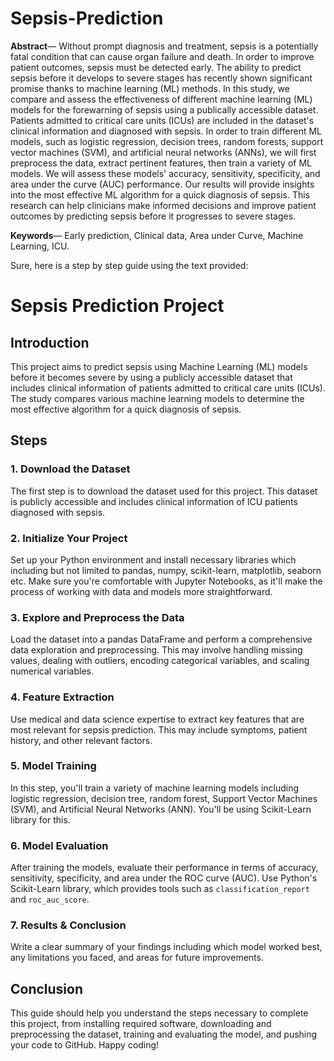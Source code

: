 # Sepsis-Prediction

**Abstract**— Without prompt diagnosis and treatment, 
sepsis is a potentially fatal condition that can cause organ 
failure and death. In order to improve patient outcomes, 
sepsis must be detected early. The ability to predict sepsis 
before it develops to severe stages has recently shown
significant promise thanks to machine learning (ML) 
methods. In this study, we compare and assess the 
effectiveness of different machine learning (ML) models
for the forewarning of sepsis using a publically accessible 
dataset. Patients admitted to critical care units (ICUs) 
are included in the dataset's clinical information and 
diagnosed with sepsis. In order to train different ML 
models, such as logistic regression, decision trees, 
random forests, support vector machines (SVM), and 
artificial neural networks (ANNs), we will first 
preprocess the data, extract pertinent features, then train 
a variety of ML models. We will assess these models' 
accuracy, sensitivity, specificity, and area under the 
curve (AUC) performance. Our results will provide 
insights into the most effective ML algorithm for a quick 
diagnosis of sepsis. This research can help clinicians 
make informed decisions and improve patient outcomes 
by predicting sepsis before it progresses to severe stages.

**Keywords**— Early prediction, Clinical data, Area under 
Curve, Machine Learning, ICU.




Sure, here is a step by step guide using the text provided:

# Sepsis Prediction Project 

## Introduction
This project aims to predict sepsis using Machine Learning (ML) models before it becomes severe by using a publicly accessible dataset that includes clinical information of patients admitted to critical care units (ICUs). The study compares various machine learning models to determine the most effective algorithm for a quick diagnosis of sepsis.

## Steps

### 1. Download the Dataset
The first step is to download the dataset used for this project. This dataset is publicly accessible and includes clinical information of ICU patients diagnosed with sepsis.

### 2. Initialize Your Project
Set up your Python environment and install necessary libraries which including but not limited to pandas, numpy, scikit-learn, matplotlib, seaborn etc. Make sure you're comfortable with Jupyter Notebooks, as it'll make the process of working with data and models more straightforward.

### 3. Explore and Preprocess the Data
Load the dataset into a pandas DataFrame and perform a comprehensive data exploration and preprocessing. This may involve handling missing values, dealing with outliers, encoding categorical variables, and scaling numerical variables.

### 4. Feature Extraction
Use medical and data science expertise to extract key features that are most relevant for sepsis prediction. This may include symptoms, patient history, and other relevant factors. 

### 5. Model Training
In this step, you'll train a variety of machine learning models including logistic regression, decision tree, random forest, Support Vector Machines (SVM), and Artificial Neural Networks (ANN). You'll be using Scikit-Learn library for this.

### 6. Model Evaluation
After training the models, evaluate their performance in terms of accuracy, sensitivity, specificity, and area under the ROC curve (AUC). Use Python's Scikit-Learn library, which provides tools such as `classification_report` and `roc_auc_score`. 

### 7. Results & Conclusion
Write a clear summary of your findings including which model worked best, any limitations you faced, and areas for future improvements.


## Conclusion
This guide should help you understand the steps necessary to complete this project, from installing required software, downloading and preprocessing the dataset, training and evaluating the model, and pushing your code to GitHub. Happy coding!
